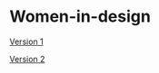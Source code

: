 # Women-in-design

[Version 1](https://DaireMcSherry.github.io/women-in-design/index-one.html)

[Version 2](https://DaireMcSherry.github.io/women-in-design/index-two.html)